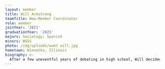 ```yaml
---
layout: member
title: Will Armstrong
teamTitle: New-Member Coordinator
role: member
joinYear: '2021'
graduationYear: '2025'
majors: Sociology; Spanish
minors: WGSS
photo: /img/uploads/wumt will.jpg
hometown: Winnetka, Illinois
biography: >-
  After a few uneventful years of debating in high school, Will decided to try out for Mock Trial in college because the people seemed really nice. What he found on WUMT was a family, as well as a very real passion for being a fake lawyer. When he's not doing mock, you can find Will listening to music, writing poetry, or promoting his album <i>Gravity</i> (which is out now on all streaming services).
---
```

